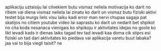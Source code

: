 aplikaciju uztaisiju lai cilvekiem butu vismaz neliela motivacija ko darit no ritiem vai diena vismaz neliela lai zinatu ko darit un vismaz butu fiziski aktivi
testet bija murgs liels visu laiku kadi error man nervi chupaa sagaja pat skatijos no citiem youtube video lai saprastu ko darit un nedarit bet shpikot no cita koda nesanaca vienigais ko shpikoju ir aktivitates idejas no goole ko likt
ievadi kads ir dienas laiks tagad tev tad ievadi kaa doma cik stiprs esi fiziski un tad dari aktivitates ko piedava
vai aplikacija varetu buut labaka? jaa vai to bija viegli taisit? ne 
